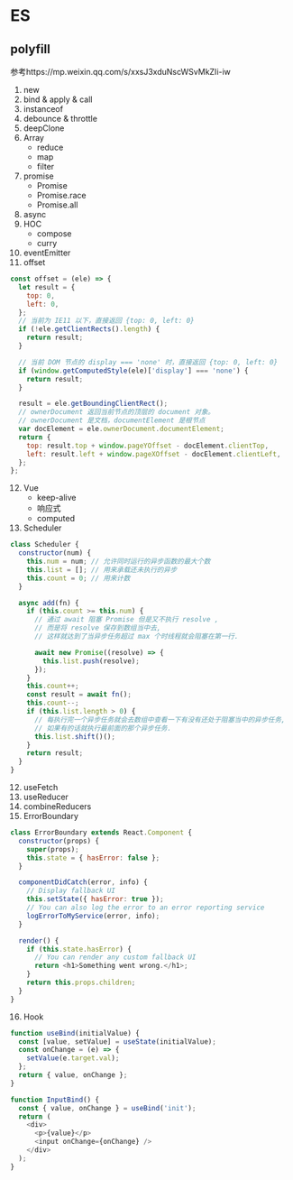 # ES

## polyfill

参考https://mp.weixin.qq.com/s/xxsJ3xduNscWSvMkZIi-iw

1. new
2. bind & apply & call
3. instanceof
4. debounce & throttle
5. deepClone
6. Array
   - reduce
   - map
   - filter
7. promise
   - Promise
   - Promise.race
   - Promise.all
8. async
9. HOC
   - compose
   - curry
10. eventEmitter
11. offset

```js
const offset = (ele) => {
  let result = {
    top: 0,
    left: 0,
  };
  // 当前为 IE11 以下，直接返回 {top: 0, left: 0}
  if (!ele.getClientRects().length) {
    return result;
  }

  // 当前 DOM 节点的 display === 'none' 时，直接返回 {top: 0, left: 0}
  if (window.getComputedStyle(ele)['display'] === 'none') {
    return result;
  }

  result = ele.getBoundingClientRect();
  // ownerDocument 返回当前节点的顶层的 document 对象。
  // ownerDocument 是文档，documentElement 是根节点
  var docElement = ele.ownerDocument.documentElement;
  return {
    top: result.top + window.pageYOffset - docElement.clientTop,
    left: result.left + window.pageXOffset - docElement.clientLeft,
  };
};
```

12. Vue
    - keep-alive
    - 响应式
    - computed
13. Scheduler

```js
class Scheduler {
  constructor(num) {
    this.num = num; // 允许同时运行的异步函数的最大个数
    this.list = []; // 用来承载还未执行的异步
    this.count = 0; // 用来计数
  }

  async add(fn) {
    if (this.count >= this.num) {
      // 通过 await 阻塞 Promise 但是又不执行 resolve ,
      // 而是将 resolve 保存到数组当中去,
      // 这样就达到了当异步任务超过 max 个时线程就会阻塞在第一行.

      await new Promise((resolve) => {
        this.list.push(resolve);
      });
    }
    this.count++;
    const result = await fn();
    this.count--;
    if (this.list.length > 0) {
      // 每执行完一个异步任务就会去数组中查看一下有没有还处于阻塞当中的异步任务,
      // 如果有的话就执行最前面的那个异步任务.
      this.list.shift()();
    }
    return result;
  }
}
```

12. useFetch
13. useReducer
14. combineReducers
15. ErrorBoundary

```js
class ErrorBoundary extends React.Component {
  constructor(props) {
    super(props);
    this.state = { hasError: false };
  }

  componentDidCatch(error, info) {
    // Display fallback UI
    this.setState({ hasError: true });
    // You can also log the error to an error reporting service
    logErrorToMyService(error, info);
  }

  render() {
    if (this.state.hasError) {
      // You can render any custom fallback UI
      return <h1>Something went wrong.</h1>;
    }
    return this.props.children;
  }
}
```

16. Hook

```js
function useBind(initialValue) {
  const [value, setValue] = useState(initialValue);
  const onChange = (e) => {
    setValue(e.target.val);
  };
  return { value, onChange };
}

function InputBind() {
  const { value, onChange } = useBind('init');
  return (
    <div>
      <p>{value}</p>
      <input onChange={onChange} />
    </div>
  );
}
```
